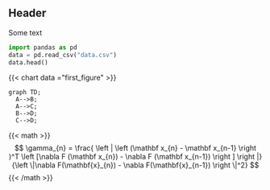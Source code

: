 ## Header

Some text

```python
import pandas as pd
data = pd.read_csv("data.csv")
data.head()
```


{{< chart data ="first_figure"  >}}

```mermaid
graph TD;
  A-->B;
  A-->C;
  B-->D;
  C-->D;
```



{{< math >}}
$$
\gamma_{n} = \frac{ \left | \left (\mathbf x_{n} - \mathbf x_{n-1} \right )^T \left [\nabla F (\mathbf x_{n}) - \nabla F (\mathbf x_{n-1}) \right ] \right |}{\left \|\nabla F(\mathbf{x}_{n}) - \nabla F(\mathbf{x}_{n-1}) \right \|^2}
$$
{{< /math >}}